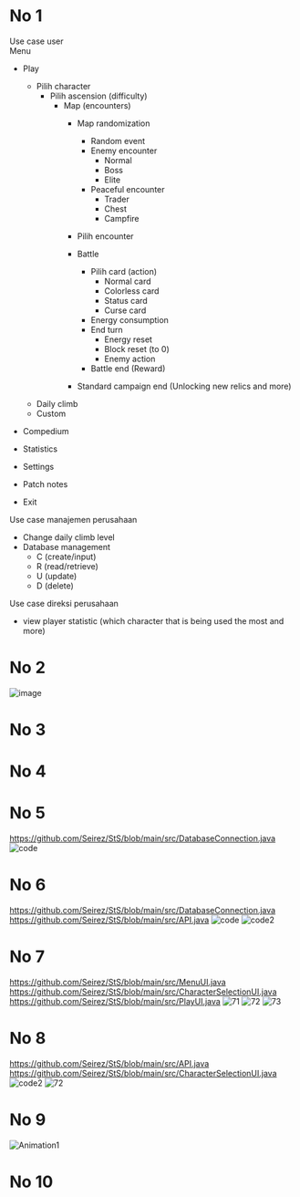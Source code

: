 # No 1
Use case user  
Menu
- Play
    - Pilih character
        - Pilih ascension (difficulty)
            - Map (encounters)
                - Map randomization
                    - Random event
                    - Enemy encounter
                        - Normal
                        - Boss
                        - Elite
                    - Peaceful encounter
                        - Trader
                        - Chest
                        - Campfire

                - Pilih encounter

                - Battle
                    - Pilih card (action)
                        - Normal card
                        - Colorless card
                        - Status card
                        - Curse card
                    - Energy consumption
                    - End turn
                        - Energy reset
                        - Block reset (to 0)
                        - Enemy action
                    - Battle end (Reward)

                - Standard campaign end (Unlocking new relics and more)
    - Daily climb
    - Custom

- Compedium
- Statistics
- Settings
- Patch notes
- Exit

Use case manajemen perusahaan
- Change daily climb level
- Database management
    - C (create/input)
    - R (read/retrieve)
    - U (update)
    - D (delete)

Use case direksi perusahaan
- view player statistic (which character that is being used the most and more)


# No 2
![image](https://github.com/Seirez/StS/assets/94272100/c2ae60e9-56c0-403d-9618-b1e42369b596)


# No 3


# No 4


# No 5
https://github.com/Seirez/StS/blob/main/src/DatabaseConnection.java
![code](https://github.com/Seirez/StS/assets/94272100/01e29364-2c36-40c9-b0e4-d9de07397f65)


# No 6
https://github.com/Seirez/StS/blob/main/src/DatabaseConnection.java
https://github.com/Seirez/StS/blob/main/src/API.java
![code](https://github.com/Seirez/StS/assets/94272100/01e29364-2c36-40c9-b0e4-d9de07397f65)
![code2](https://github.com/Seirez/StS/assets/94272100/3aa94099-5e7b-4a6b-a2c4-69fdc5a042bf)


# No 7
https://github.com/Seirez/StS/blob/main/src/MenuUI.java
https://github.com/Seirez/StS/blob/main/src/CharacterSelectionUI.java
https://github.com/Seirez/StS/blob/main/src/PlayUI.java
![71](https://github.com/Seirez/StS/assets/94272100/18c87302-080e-4225-9c04-6a9bf3646323)
![72](https://github.com/Seirez/StS/assets/94272100/ce45a02b-16f8-46a5-bda5-4fce339030af)
![73](https://github.com/Seirez/StS/assets/94272100/4188d67a-a001-4b23-8595-dee1139342a9)


# No 8
https://github.com/Seirez/StS/blob/main/src/API.java
https://github.com/Seirez/StS/blob/main/src/CharacterSelectionUI.java
![code2](https://github.com/Seirez/StS/assets/94272100/3aa94099-5e7b-4a6b-a2c4-69fdc5a042bf)
![72](https://github.com/Seirez/StS/assets/94272100/ce45a02b-16f8-46a5-bda5-4fce339030af)

# No 9
![Animation1](https://github.com/Seirez/StS/assets/94272100/8b6e3ae3-ff01-4cd3-97cc-3a51aa2154b7)


# No 10
